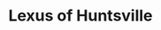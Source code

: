 ---
title: "Lexus of Huntsville"
url: /huntsville/lexus-of-huntsville-university-drive-northwest/
shop: car repair
---